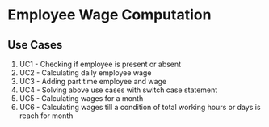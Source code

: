 # Employee Wage Computation
## Use Cases
1) UC1 - Checking if employee is present or absent
2) UC2 - Calculating daily employee wage
3) UC3 - Adding part time employee and wage
4) UC4 - Solving above use cases with switch case statement
5) UC5 - Calculating wages for a month
6) UC6 - Calculating wages till a condition of total working hours or days is reach for month
